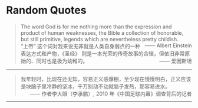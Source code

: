 # Random Quotes

> The word God is for me nothing more than the expression and product of human weaknesses, the Bible a collection of honorable, but still primitive, legends which are nevertheless pretty childish.
> <span style="float:right">—— Albert Einstein</span><br>
> “上帝” 这个词对我来说无非就是人类自身弱点的一种表达方式和产物，《圣经》 则是一本光荣的传奇故事的合辑，但依旧非常原始的、同时也是极为幼稚的。
> <span style="float:right">—— 爱因斯坦</span>

---

> 我年轻时，比现在还无知，容易正义感爆棚，至少现在慢慢明白，正义应该是块脑子里冷静的坚冰，千万别动不动就脑子发热，那容易进水。
> <span style="float:right">—— 作者李大眼（李承鹏）, 2010 年《中国足球内幕》调查背后的记者</span>
> <br><br>

---
